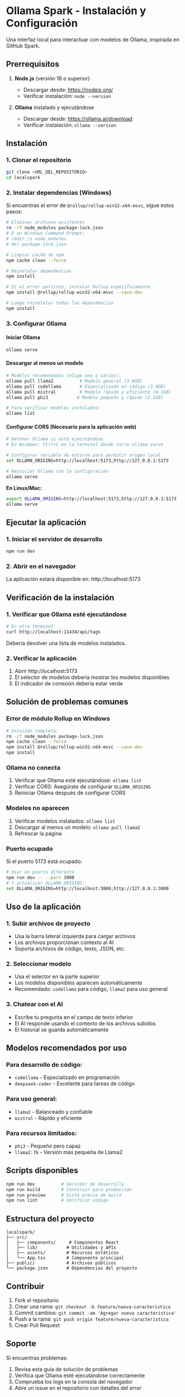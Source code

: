 # Ollama Spark - Instalación y Configuración

Una interfaz local para interactuar con modelos de Ollama, inspirada en GitHub Spark.

## Prerrequisitos

1. **Node.js** (versión 18 o superior)
   - Descargar desde: https://nodejs.org/
   - Verificar instalación: `node --version`

2. **Ollama** instalado y ejecutándose
   - Descargar desde: https://ollama.ai/download
   - Verificar instalación: `ollama --version`

## Instalación

### 1. Clonar el repositorio
```bash
git clone <URL_DEL_REPOSITORIO>
cd localspark
```

### 2. Instalar dependencias (Windows)
Si encuentras el error de `@rollup/rollup-win32-x64-msvc`, sigue estos pasos:

```bash
# Eliminar archivos existentes
rm -rf node_modules package-lock.json
# O en Windows Command Prompt:
# rmdir /s node_modules
# del package-lock.json

# Limpiar caché de npm
npm cache clean --force

# Reinstalar dependencias
npm install

# Si el error persiste, instalar Rollup específicamente
npm install @rollup/rollup-win32-x64-msvc --save-dev

# Luego reinstalar todas las dependencias
npm install
```

### 3. Configurar Ollama

#### Iniciar Ollama
```bash
ollama serve
```

#### Descargar al menos un modelo
```bash
# Modelos recomendados (elige uno o varios):
ollama pull llama2          # Modelo general (3.8GB)
ollama pull codellama       # Especializado en código (3.8GB)
ollama pull mistral         # Modelo rápido y eficiente (4.1GB)
ollama pull phi3           # Modelo pequeño y rápido (2.3GB)

# Para verificar modelos instalados:
ollama list
```

#### Configurar CORS (Necesario para la aplicación web)
```bash
# Detener Ollama si está ejecutándose
# En Windows: Ctrl+C en la terminal donde corre ollama serve

# Configurar variable de entorno para permitir origen local
set OLLAMA_ORIGINS=http://localhost:5173,http://127.0.0.1:5173

# Reiniciar Ollama con la configuración
ollama serve
```

**En Linux/Mac:**
```bash
export OLLAMA_ORIGINS=http://localhost:5173,http://127.0.0.1:5173
ollama serve
```

## Ejecutar la aplicación

### 1. Iniciar el servidor de desarrollo
```bash
npm run dev
```

### 2. Abrir en el navegador
La aplicación estará disponible en: http://localhost:5173

## Verificación de la instalación

### 1. Verificar que Ollama esté ejecutándose
```bash
# En otra terminal:
curl http://localhost:11434/api/tags
```
Debería devolver una lista de modelos instalados.

### 2. Verificar la aplicación
1. Abrir http://localhost:5173
2. El selector de modelos debería mostrar los modelos disponibles
3. El indicador de conexión debería estar verde

## Solución de problemas comunes

### Error de módulo Rollup en Windows
```bash
# Solución completa:
rm -rf node_modules package-lock.json
npm cache clean --force
npm install @rollup/rollup-win32-x64-msvc --save-dev
npm install
```

### Ollama no conecta
1. Verificar que Ollama esté ejecutándose: `ollama list`
2. Verificar CORS: Asegúrate de configurar `OLLAMA_ORIGINS`
3. Reiniciar Ollama después de configurar CORS

### Modelos no aparecen
1. Verificar modelos instalados: `ollama list`
2. Descargar al menos un modelo: `ollama pull llama2`
3. Refrescar la página

### Puerto ocupado
Si el puerto 5173 está ocupado:
```bash
# Usar un puerto diferente
npm run dev -- --port 3000
# Y actualizar OLLAMA_ORIGINS:
set OLLAMA_ORIGINS=http://localhost:3000,http://127.0.0.1:3000
```

## Uso de la aplicación

### 1. Subir archivos de proyecto
- Usa la barra lateral izquierda para cargar archivos
- Los archivos proporcionan contexto al AI
- Soporta archivos de código, texto, JSON, etc.

### 2. Seleccionar modelo
- Usa el selector en la parte superior
- Los modelos disponibles aparecen automáticamente
- Recomendado: `codellama` para código, `llama2` para uso general

### 3. Chatear con el AI
- Escribe tu pregunta en el campo de texto inferior
- El AI responde usando el contexto de los archivos subidos
- El historial se guarda automáticamente

## Modelos recomendados por uso

### Para desarrollo de código:
- `codellama` - Especializado en programación
- `deepseek-coder` - Excelente para tareas de código

### Para uso general:
- `llama2` - Balanceado y confiable
- `mistral` - Rápido y eficiente

### Para recursos limitados:
- `phi3` - Pequeño pero capaz
- `llama2:7b` - Versión más pequeña de Llama2

## Scripts disponibles

```bash
npm run dev          # Servidor de desarrollo
npm run build        # Construir para producción
npm run preview      # Vista previa de build
npm run lint         # Verificar código
```

## Estructura del proyecto

```
localspark/
├── src/
│   ├── components/     # Componentes React
│   ├── lib/           # Utilidades y APIs
│   ├── assets/        # Recursos estáticos
│   └── App.tsx        # Componente principal
├── public/            # Archivos públicos
└── package.json       # Dependencias del proyecto
```

## Contribuir

1. Fork el repositorio
2. Crear una rama: `git checkout -b feature/nueva-caracteristica`
3. Commit cambios: `git commit -am 'Agregar nueva característica'`
4. Push a la rama: `git push origin feature/nueva-caracteristica`
5. Crear Pull Request

## Soporte

Si encuentras problemas:
1. Revisa esta guía de solución de problemas
2. Verifica que Ollama esté ejecutándose correctamente
3. Comprueba los logs en la consola del navegador
4. Abre un issue en el repositorio con detalles del error